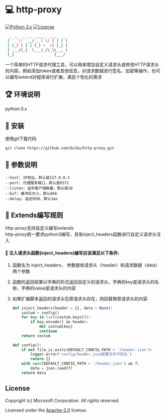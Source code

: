 # 💻 http-proxy
[![Python 3.x](https://img.shields.io/badge/python-3.x-yellow.svg)](https://www.python.org/) [![License](https://img.shields.io/badge/license-Apache_2.0-red.svg)](https://raw.githubusercontent.com/duibu/http-proxy/main/LICENSE) 

```bash
  _ __  _ __ _____  ___   _ 
 | '_ \| '__/ _ \ \/ / | | | 
 | |_) | | | (_) >  <| |_| | 
 | .__/|_|  \___/_/\_\\__, | 
 |_|                  |___/ 
```

一个简单的HTTP请求代理工具，可以用来增加自定义请求头或修改HTTP请求头的内容，例如添加token或者其他信息，对请求数据进行签名、加密等操作，也可以编写extend对程序进行扩展，满足个性化的需求

## 🏆 环境说明

python:3.x

## 🔧 安装

使用git下载代码

```bash
git clone https://github.com/duibu/http-proxy.git
```

## 🚀 参数说明

```
--host: IP地址，默认是127.0.0.1
--port: 代理服务端口，默认是8372
--listen: 监听客户端数量，默认是10
--buf: 缓冲区大小，默认8kb
--delay: 延迟时间，默认1ms
```

## 📖 Extends编写规则     
http-proxy支持自定义编写extends         
http-proxy统一要求python3编写，具有inject_headers函数进行自定义请求头注入                     

#### 👻 注入请求头函数(inject_headers)编写应该满足以下条件:                   
1. 函数名为 inject_headers， 参数接收请求头（header）和请求数据（data）两个参数           
2. 函数的返回结果以字典的形式返回自定义的请求头，字典的key是请求头的名称，字典的value是请求头的内容
3. 如果扩展脚本返回的请求头在原请求头存在，则回替换原请求头的内容                             

    ```python
    def inject_headers(header = {}, data = None):
        costum = config()
        for key in list(costum.keys()):
            if key.encode() in header:
                del costum[key]
                continue
        return costum
        
    def config():
        if not file_is_exits(DEFAULT_CONFIG_PATH + '/header.json'):
            logger.error('config/header.json配置文件不存在')
            return {}
        with open(DEFAULT_CONFIG_PATH + '/header.json') as f:
            data = json.load(f)
        return data
    ```

## License

Copyright (c) Microsoft Corporation. All rights reserved.

Licensed under the [Apache-2.0](LICENSE) license.
